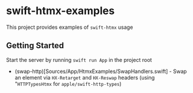# swift-htmx-examples

This project provides examples of `swift-htmx` usage

## Getting Started

Start the server by running `swift run App` in the project root

- (swap-http)[Sources/App/HtmxExamples/SwapHandlers.swift] - Swap an element via `HX-Retarget` and `HX-Reswap` headers (using "`HTTPTypesHtmx` for `apple/swift-http-types`)
